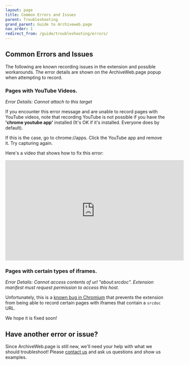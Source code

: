 ```yaml
---
layout: page
title: Common Errors and Issues
parent: Troubleshooting
grand_parent: Guide to Archiveweb.page
nav_order: 1
redirect_from: /guide/troubleshooting/errors/
---
```


## Common Errors and Issues

The following are known recording issues in the extension and possible workarounds. The error details are shown on the ArchiveWeb.page popup when attempting to record.

### Pages with YouTube Videos.

*Error Details: Cannot attach to this target*

If you encounter this error message and are unable to record pages with YouTube videos, note that recording YouTube is not possible if you have the <b>'chrome youtube app'</b> installed (It's OK if it's installed. Everyone does by default).

If this is the case, go to chrome://apps. Click the YouTube app and remove it. Try capturing again.

Here's a video that shows how to fix this error:

<iframe width="560" height="315" src="https://www.youtube.com/embed/X2j27XeOp_0" frameborder="0" allow="accelerometer; autoplay; clipboard-write; encrypted-media; gyroscope; picture-in-picture" allowfullscreen></iframe>


### Pages with certain types of iframes.

*Error Details: Cannot access contents of url "about:srcdoc". Extension manifest must request permission to access this host.*

Unfortunately, this is a [known bug in Chromium](https://bugs.chromium.org/p/chromium/issues/detail?id=1147826) that prevents the extension from being able to record certain pages with iframes that contain a `srcdoc` URL.

We hope it is fixed soon!


## Have another error or issue?
Since ArchiveWeb.page is still new, we'll need your help with what we should troubleshoot! Please [contact us](/contact) and ask us questions and show us examples.
